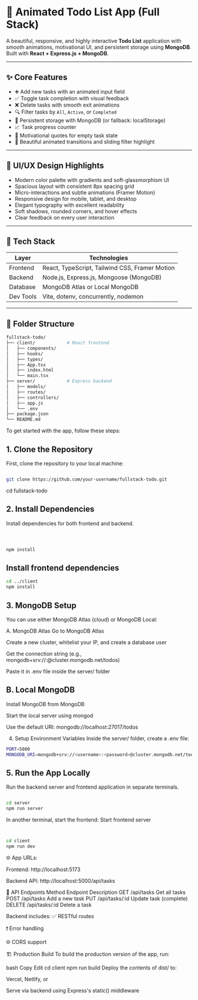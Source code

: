 # 🎯 Animated Todo List App (Full Stack)

A beautiful, responsive, and highly interactive **Todo List** application with smooth animations, motivational UI, and persistent storage using **MongoDB**. Built with **React + Express.js + MongoDB**.

---

## ✨ Core Features

- ➕ Add new tasks with an animated input field
- ✅ Toggle task completion with visual feedback
- ❌ Delete tasks with smooth exit animations
- 🔍 Filter tasks by `All`, `Active`, or `Completed`
- 💾 Persistent storage with MongoDB (or fallback: localStorage)
- 📈 Task progress counter
- 🧠 Motivational quotes for empty task state
- 🔁 Beautiful animated transitions and sliding filter highlight

---

## 🎨 UI/UX Design Highlights

- Modern color palette with gradients and soft-glassmorphism UI
- Spacious layout with consistent 8px spacing grid
- Micro-interactions and subtle animations (Framer Motion)
- Responsive design for mobile, tablet, and desktop
- Elegant typography with excellent readability
- Soft shadows, rounded corners, and hover effects
- Clear feedback on every user interaction

---

## 🧱 Tech Stack

| Layer     | Technologies                                |
|-----------|---------------------------------------------|
| Frontend  | React, TypeScript, Tailwind CSS, Framer Motion |
| Backend   | Node.js, Express.js, Mongoose (MongoDB)     |
| Database  | MongoDB Atlas or Local MongoDB              |
| Dev Tools | Vite, dotenv, concurrently, nodemon         |

---

## 📁 Folder Structure

```bash
fullstack-todo/
├── client/            # React frontend
│   ├── components/
│   ├── hooks/
│   ├── types/
│   ├── App.tsx
│   ├── index.html
│   └── main.tsx
├── server/            # Express backend
│   ├── models/
│   ├── routes/
│   ├── controllers/
│   ├── app.js
│   └── .env
├── package.json
└── README.md

```


To get started with the app, follow these steps:

## 1. Clone the Repository
First, clone the repository to your local machine:

```bash

git clone https://github.com/your-username/fullstack-todo.git
```
cd fullstack-todo
## 2. Install Dependencies
Install dependencies for both frontend and backend.

```bash



npm install
```
## Install frontend dependencies
```bash 
cd ../client
npm install
```
## 3. MongoDB Setup
You can use either MongoDB Atlas (cloud) or MongoDB Local:

A. MongoDB Atlas
Go to MongoDB Atlas

Create a new cluster, whitelist your IP, and create a database user

Get the connection string (e.g., mongodb+srv://<username>:<password>@cluster.mongodb.net/todos)

Paste it in .env file inside the server/ folder

## B. Local MongoDB
Install MongoDB from MongoDB

Start the local server using mongod

Use the default URI: mongodb://localhost:27017/todos

4. Setup Environment Variables
Inside the server/ folder, create a .env file:

```bash
PORT=5000
MONGODB_URI=mongodb+srv://<username>:<password>@cluster.mongodb.net/todos
```
## 5. Run the App Locally
Run the backend server and frontend application in separate terminals.

```bash

cd server
npm run server
```
In another terminal, start the frontend:
Start frontend server
```bash


cd client
npm run dev
```
🌐 App URLs:

Frontend: http://localhost:5173

Backend API: http://localhost:5000/api/tasks

🔌 API Endpoints
Method	Endpoint	Description
GET	/api/tasks	Get all tasks
POST	/api/tasks	Add a new task
PUT	/api/tasks/:id	Update task (complete)
DELETE	/api/tasks/:id	Delete a task

Backend includes:
✅ RESTful routes

❗ Error handling

🌐 CORS support

🏗 Production Build
To build the production version of the app, run:

bash
Copy
Edit
cd client
npm run build
Deploy the contents of dist/ to:

Vercel, Netlify, or

Serve via backend using Express's static() middleware
